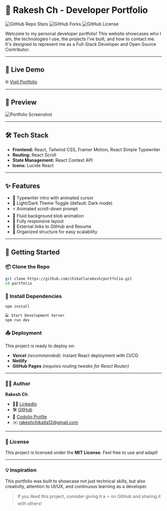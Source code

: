 # 🚀 Rakesh Ch - Developer Portfolio

![GitHub Repo Stars](https://img.shields.io/github/stars/chikatlarakesh/portfolio?style=social)
![GitHub Forks](https://img.shields.io/github/forks/chikatlarakesh/portfolio?style=social)
![GitHub License](https://img.shields.io/github/license/chikatlarakesh/portfolio)

Welcome to my personal developer portfolio! This website showcases who I am, the technologies I use, the projects I've built, and how to contact me. It's designed to represent me as a Full-Stack Developer and Open Source Contributor.

---

## 🔗 Live Demo

🌐 [Visit Portfolio](https://your-portfolio-link.vercel.app)

---

## 📸 Preview

![Portfolio Screenshot](./screenshot.png)

---

## 🛠 Tech Stack

- **Frontend:** React, Tailwind CSS, Framer Motion, React Simple Typewriter
- **Routing:** React Scroll
- **State Management:** React Context API
- **Icons:** Lucide React

---

## ✨ Features

- 🎯 Typewriter intro with animated cursor
- 🌙 Light/Dark Theme Toggle (default: Dark mode)
- ⚡ Animated scroll-down prompt
- 🎨 Fluid background blob animation
- 📱 Fully responsive layout
- 🔗 External links to GitHub and Resume
- 📁 Organized structure for easy scalability

---

## 🚀 Getting Started

### 📦 Clone the Repo

```bash
git clone https://github.com/chikatlarakesh/portfolio.git
cd portfolio
```

### 📁 Install Dependencies

```bash
npm install

💻 Start Development Server
npm run dev
```

### 📤 Deployment

This project is ready to deploy on:

- **Vercel** *(recommended)*: Instant React deployment with CI/CD
- **Netlify**
- **GitHub Pages** *(requires routing tweaks for React Router)*

---

### 🧑‍💻 Author

**Rakesh Ch**

- 🧑‍💼 [LinkedIn](https://www.linkedin.com/in/rakeshchikatla/)
- 🛠 [GitHub](https://github.com/chikatlarakesh)
- 📝 [Codolio Profile](https://codolio.com/profile/rakeshchikatla)
- ✉️ rakeshchikatla12@gmail.com

---

### 📜 License

This project is licensed under the **MIT License**. Feel free to use and adapt!

---

### 💡 Inspiration

This portfolio was built to showcase not just technical skills, but also creativity, attention to UI/UX, and continuous learning as a developer.

> If you liked this project, consider giving it a ⭐ on GitHub and sharing it with others!


